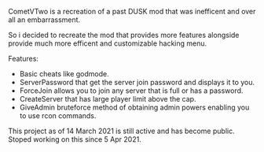 CometVTwo is a recreation of a past DUSK mod that was inefficent and over all an embarrassment.

So i decided to recreate the mod that provides more features alongside provide much more efficent and customizable hacking menu.

Features:
- Basic cheats like godmode.
- ServerPassword that get the server join password and displays it to you.
- ForceJoin allows you to join any server that is full or has a password.
- CreateServer that has large player limit above the cap.
- GiveAdmin bruteforce method of obtaining admin powers enabling you to use rcon commands.

This project as of 14 March 2021 is still active and has become public.
Stoped working on this since 5 Apr 2021.
